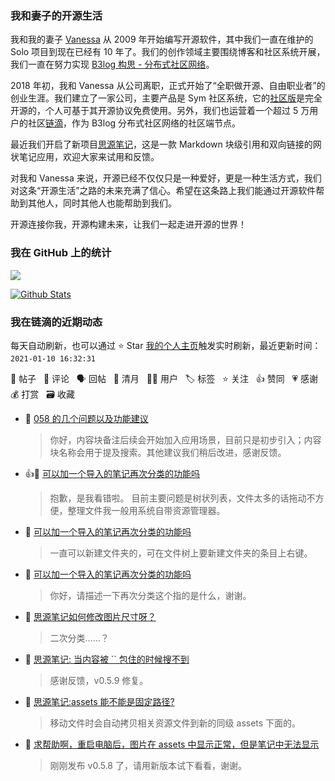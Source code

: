 ### 我和妻子的开源生活

我和我的妻子 [Vanessa](https://github.com/Vanessa219) 从 2009 年开始编写开源软件，其中我们一直在维护的 Solo 项目到现在已经有 10 年了。我们的创作领域主要围绕博客和社区系统开展，我们一直在努力实现 [B3log 构思 - 分布式社区网络](https://ld246.com/article/1546941897596)。

2018 年初，我和 Vanessa 从公司离职，正式开始了“全职做开源、自由职业者”的创业生涯。我们建立了一家公司，主要产品是 Sym 社区系统，它的[社区版](https://github.com/88250/symphony)是完全开源的，个人可基于其开源协议免费使用。另外，我们也运营着一个超过 5 万用户的社区[链滴](https://ld246.com)，作为 B3log 分布式社区网络的社区端节点。

最近我们开启了新项目[思源笔记](https://github.com/siyuan-note/siyuan)，这是一款 Markdown 块级引用和双向链接的网状笔记应用，欢迎大家来试用和反馈。

对我和 Vanessa 来说，开源已经不仅仅只是一种爱好，更是一种生活方式，我们对这条“开源生活”之路的未来充满了信心。希望在这条路上我们能通过开源软件帮助到其他人，同时其他人也能帮助到我们。

开源连接你我，开源构建未来，让我们一起走进开源的世界！

### 我在 GitHub 上的统计

<a title="Hits" target="_blank" href="https://github.com/88250/88250"><img src="https://hits.b3log.org/88250/88250.svg"></a>

[![Github Stats](https://github-readme-stats.vercel.app/api?username=88250&theme=tokyonight&show_icons=true)](https://github.com/88250)

<!--events start -->

### 我在链滴的近期动态

每天自动刷新，也可以通过 ⭐️ Star [我的个人主页](https://github.com/88250/88250)触发实时刷新，最近更新时间：`2021-01-10 16:32:31`

📝 帖子 &nbsp; 💬 评论 &nbsp; 🗣 回帖 &nbsp; 🌙 清月 &nbsp; 👨‍💻 用户 &nbsp; 🏷️ 标签 &nbsp; ⭐️ 关注 &nbsp; 👍 赞同 &nbsp; 💗 感谢 &nbsp; 💰 打赏 &nbsp; 🗃 收藏

* 💬 [058 的几个问题以及功能建议](https://ld246.com/article/1610245218709/comment/1610260781600#comments)

  > 你好，内容块备注后续会开始加入应用场景，目前只是初步引入；内容块名称会用于提及搜索。其他建议我们稍后改进，感谢反馈。
* 👍💬 [可以加一个导入的笔记再次分类的功能吗](https://ld246.com/article/1610199207492/comment/1610247089581#comments)

  > 抱歉，是我看错啦。 目前主要问题是树状列表，文件太多的话拖动不方便，整理文件我一般用系统自带资源管理器。
* 💬 [可以加一个导入的笔记再次分类的功能吗](https://ld246.com/article/1610199207492/comment/1610246288085#comments)

  > 一直可以新建文件夹的，可在文件树上要新建文件夹的条目上右键。
* 💬 [可以加一个导入的笔记再次分类的功能吗](https://ld246.com/article/1610199207492/comment/1610204352806#comments)

  > 你好，请描述一下再次分类这个指的是什么，谢谢。
* 💬 [思源笔记如何修改图片尺寸呀？](https://ld246.com/article/1609493222386/comment/1610201021476#comments)

  > 二次分类……？
* 💬 [思源笔记: 当内容被 `` 包住的时候搜不到](https://ld246.com/article/1610157420794/comment/1610172098469#comments)

  > 感谢反馈，v0.5.9 修复。
* 💬 [思源笔记:assets 能不能是固定路径?](https://ld246.com/article/1610158603120/comment/1610160845054#comments)

  > 移动文件时会自动拷贝相关资源文件到新的同级 assets 下面的。
* 💬 [求帮助啊，重启电脑后，图片在 assets 中显示正常，但是笔记中无法显示](https://ld246.com/article/1610078387419/comment/1610096943580#comments)

  > 刚刚发布 v0.5.8 了，请用新版本试下看看，谢谢。


<!--events end -->
